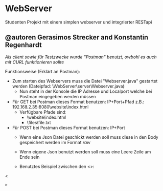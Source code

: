 # WebServer
Studenten Projekt mit einem simplen webserver und integrierter RESTapi
## @autoren Gerasimos Strecker and Konstantin Regenhardt
*Als client sowie für Testzwecke wurde "Postman" benutzt, owbohl es auch mit CURL funktionieren sollte*

Funktionsweise (Erklärt an Postman):
  - Zum starten des Webservers muss die Datei "Webserver.java" gestartet werden (Dateipfad: \WebServer\server\Webserver.java)
      - Nun steht in der Konsole die IP Adresse und Localport welche bei Postman eingegeben werden müssen
  - Für GET bei Postman dieses Format benutzen: IP+Port+Pfad z.B.: 192.168.2.35:8080\website\index.html
    - Verfügbare Pfade sind:
      - \website\index.html
      - \files\file<nr>.txt
  - Für POST bei Postman dieses Format benutzen: IP+Port
    - Wenn eine Json Datei geschickt werden soll muss diese in den Body gespeichert werden im Format *raw*
    - Wenn eigene Json benutzt werden soll muss eine Leere Zeile am Ende sein
    
    

    - Benutztes Beispiel zwischen den <>:
   
<
<script>
    {
    "glossary": {
        "title": "example glossary",
		    "GlossDiv": {
                "title": "S",
			"GlossList": {
                "GlossEntry": {
                    "ID": "SGML",
					"SortAs": "SGML",
					"GlossTerm": "Standard Generalized Markup Language",
					"Acronym": "SGML",
					"Abbrev": "ISO 8879:1986",
					"GlossDef": {
                        "para": "A meta-markup language, used to create markup languages such as DocBook.",
						"GlossSeeAlso": ["GML", "XML"]
                    },
					"GlossSee": "markup"
                }
            }
        }
    }
    }

</script>
    >


